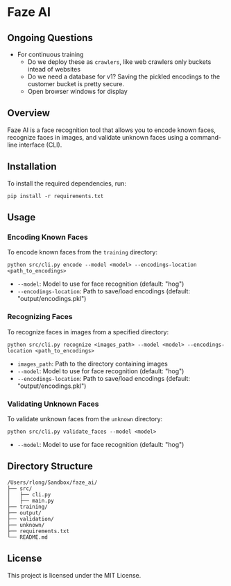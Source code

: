 # Faze AI

## Ongoing Questions

- For continuous training
  - Do we deploy these as `crawlers`, like web crawlers only buckets intead of websites
  - Do we need a database for v1?  Saving the pickled encodings to the customer bucket is pretty secure.
  - Open browser windows for display

## Overview

Faze AI is a face recognition tool that allows you to encode known faces, recognize faces in images, and validate unknown faces using a command-line interface (CLI).

## Installation

To install the required dependencies, run:

```
pip install -r requirements.txt
```

## Usage

### Encoding Known Faces

To encode known faces from the `training` directory:

```
python src/cli.py encode --model <model> --encodings-location <path_to_encodings>
```

- `--model`: Model to use for face recognition (default: "hog")
- `--encodings-location`: Path to save/load encodings (default: "output/encodings.pkl")

### Recognizing Faces

To recognize faces in images from a specified directory:

```
python src/cli.py recognize <images_path> --model <model> --encodings-location <path_to_encodings>
```

- `images_path`: Path to the directory containing images
- `--model`: Model to use for face recognition (default: "hog")
- `--encodings-location`: Path to save/load encodings (default: "output/encodings.pkl")

### Validating Unknown Faces

To validate unknown faces from the `unknown` directory:

```
python src/cli.py validate_faces --model <model>
```

- `--model`: Model to use for face recognition (default: "hog")

## Directory Structure

```
/Users/rlong/Sandbox/faze_ai/
├── src/
│   ├── cli.py
│   ├── main.py
├── training/
├── output/
├── validation/
├── unknown/
├── requirements.txt
└── README.md
```

## License

This project is licensed under the MIT License.
